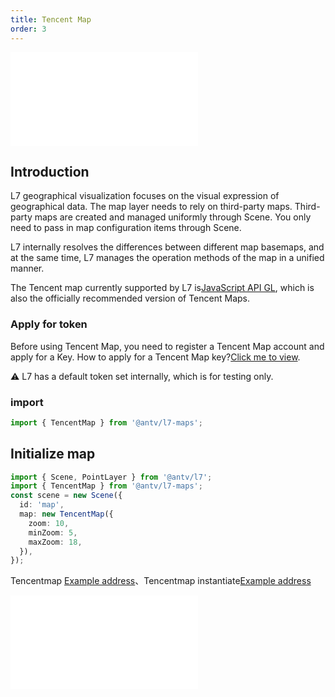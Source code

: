 ```yaml
---
title: Tencent Map
order: 3
---
```


<embed src="@/docs/api/common/style.md"></embed>

## Introduction

L7 geographical visualization focuses on the visual expression of geographical data. The map layer needs to rely on third-party maps. Third-party maps are created and managed uniformly through Scene. You only need to pass in map configuration items through Scene.

L7 internally resolves the differences between different map basemaps, and at the same time, L7 manages the operation methods of the map in a unified manner.

The Tencent map currently supported by L7 is[JavaScript API GL](https://lbs.qq.com/webApi/javascriptGL/glGuide/glOverview), which is also the officially recommended version of Tencent Maps.

### Apply for token

Before using Tencent Map, you need to register a Tencent Map account and apply for a Key. How to apply for a Tencent Map key?[Click me to view](https://lbs.qq.com/webApi/javascriptGL/glGuide/glBasic).

⚠️ L7 has a default token set internally, which is for testing only.

### import

```javascript
import { TencentMap } from '@antv/l7-maps';
```

## Initialize map

```ts
import { Scene, PointLayer } from '@antv/l7';
import { TencentMap } from '@antv/l7-maps';
const scene = new Scene({
  id: 'map',
  map: new TencentMap({
    zoom: 10,
    minZoom: 5,
    maxZoom: 18,
  }),
});
```

Tencentmap [Example address](/examples/map/map/#tencentmap)、Tencentmap instantiate[Example address](/examples/map/map/#tmapInstance)

<embed src="@/docs/api/common/map.en.md"></embed>
